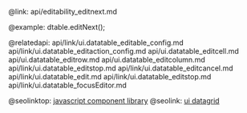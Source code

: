 @link: api/editability_editnext.md

@example:
dtable.editNext();

@relatedapi:
	api/link/ui.datatable_editable_config.md
    api/link/ui.datatable_editaction_config.md
    api/ui.datatable_editcell.md
    api/ui.datatable_editrow.md
    api/ui.datatable_editcolumn.md
    api/link/ui.datatable_editstop.md
    api/link/ui.datatable_editcancel.md
   	api/link/ui.datatable_edit.md
    api/link/ui.datatable_editstop.md
    api/link/ui.datatable_focusEditor.md


@seolinktop: [javascript component library](https://webix.com)
@seolink: [ui datagrid](https://webix.com/widget/datatable/)